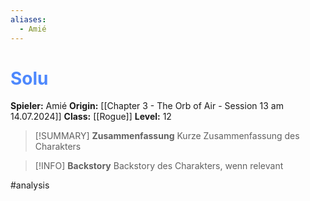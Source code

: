 ```yaml
---
aliases:
  - Amié
---
```

# <font color = 4d88fd>Solu</font>
**Spieler:** Amié
**Origin:** [[Chapter 3 - The Orb of Air - Session 13 am 14.07.2024]]
**Class:** [[Rogue]]
**Level:** 12

>[!SUMMARY] **Zusammenfassung**
>Kurze Zusammenfassung des Charakters

>[!INFO] **Backstory**
>Backstory des Charakters, wenn relevant

#analysis